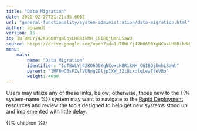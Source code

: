 ```yaml
---
title: "Data Migration"
date: 2020-02-27T21:21:35.606Z
url: "general-functionality/system-administration/data-migration.html"
author: aquandt
version: 15
id: 1uT8WLYj42KO6Q0YgNCoxLH8RikMH_C6IBQjUmhLSaWU
source: https://drive.google.com/open?id=1uT8WLYj42KO6Q0YgNCoxLH8RikMH_C6IBQjUmhLSaWU
menu:
    main:
        name: "Data Migration"
        identifier: "1uT8WLYj42KO6Q0YgNCoxLH8RikMH_C6IBQjUmhLSaWU"
        parent: "1MF8wO3sFZvlVUNng29ljpIXW_32tUixolqLeaTteVBo"
        weight: 4690
---
```









Users may utilize any of these links, below; otherwise, those new to the {{% system-name %}} system may want to navigate to the [Rapid Deployment](../../rapid-deployment.html) resources and review the tools designed to help get new systems stood up and implemented with little delay.











{{% children %}}

